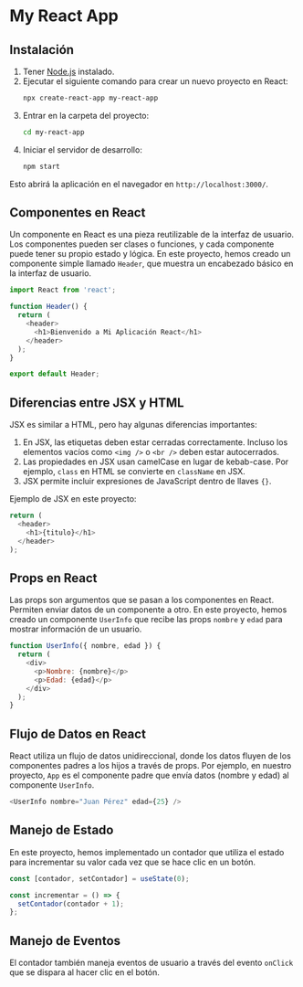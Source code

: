 
# My React App

## Instalación

1. Tener [Node.js](https://nodejs.org) instalado.
2. Ejecutar el siguiente comando para crear un nuevo proyecto en React:
   ```bash
   npx create-react-app my-react-app
   ```
3. Entrar en la carpeta del proyecto:
   ```bash
   cd my-react-app
   ```
4. Iniciar el servidor de desarrollo:
   ```bash
   npm start
   ```

Esto abrirá la aplicación en el navegador en `http://localhost:3000/`.

## Componentes en React

Un componente en React es una pieza reutilizable de la interfaz de usuario. Los componentes pueden ser clases o funciones, y cada componente puede tener su propio estado y lógica. En este proyecto, hemos creado un componente simple llamado `Header`, que muestra un encabezado básico en la interfaz de usuario.

```javascript
import React from 'react';

function Header() {
  return (
    <header>
      <h1>Bienvenido a Mi Aplicación React</h1>
    </header>
  );
}

export default Header;
```

## Diferencias entre JSX y HTML

JSX es similar a HTML, pero hay algunas diferencias importantes:

1. En JSX, las etiquetas deben estar cerradas correctamente. Incluso los elementos vacíos como `<img />` o `<br />` deben estar autocerrados.
2. Las propiedades en JSX usan camelCase en lugar de kebab-case. Por ejemplo, `class` en HTML se convierte en `className` en JSX.
3. JSX permite incluir expresiones de JavaScript dentro de llaves `{}`.

Ejemplo de JSX en este proyecto:

```javascript
return (
  <header>
    <h1>{titulo}</h1>
  </header>
);
```

## Props en React

Las props son argumentos que se pasan a los componentes en React. Permiten enviar datos de un componente a otro. En este proyecto, hemos creado un componente `UserInfo` que recibe las props `nombre` y `edad` para mostrar información de un usuario.

```javascript
function UserInfo({ nombre, edad }) {
  return (
    <div>
      <p>Nombre: {nombre}</p>
      <p>Edad: {edad}</p>
    </div>
  );
}
```

## Flujo de Datos en React

React utiliza un flujo de datos unidireccional, donde los datos fluyen de los componentes padres a los hijos a través de props. Por ejemplo, en nuestro proyecto, `App` es el componente padre que envía datos (nombre y edad) al componente `UserInfo`.

```javascript
<UserInfo nombre="Juan Pérez" edad={25} />
```

## Manejo de Estado

En este proyecto, hemos implementado un contador que utiliza el estado para incrementar su valor cada vez que se hace clic en un botón.

```javascript
const [contador, setContador] = useState(0);

const incrementar = () => {
  setContador(contador + 1);
};
```

## Manejo de Eventos

El contador también maneja eventos de usuario a través del evento `onClick` que se dispara al hacer clic en el botón.

